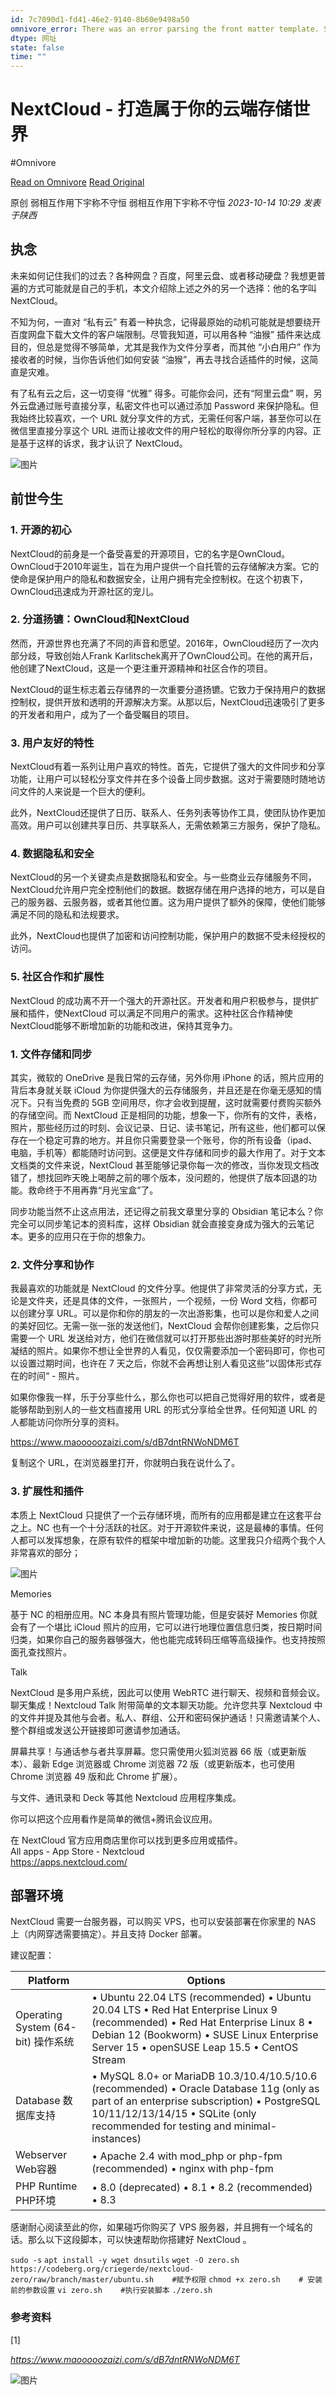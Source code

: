 ```yaml
---
id: 7c7090d1-fd41-46e2-9140-8b60e9498a50
omnivore_error: There was an error parsing the front matter template. See console for details.
dtype: 网址
state: false
time: ""
---
```


# NextCloud - 打造属于你的云端存储世界
#Omnivore

[Read on Omnivore](https://omnivore.app/me/https-mp-weixin-qq-com-s-biz-mzg-4-m-dc-2-o-dg-2-mg-3-d-3-d-asce-18bd6248d0c)
[Read Original](https://mp.weixin.qq.com/s?__biz=Mzg4MDc2ODg2Mg%3D%3D&ascene=56&chksm=cf716127f806e83161c718ec25ec792f17439e581d49a4f2b41fdcd943d530cdc2276f1326cc&clicktime=1700104664&countrycode=CN&devicetype=android-33&enterid=1700104664&exportkey=n_ChQIAhIQDl5CGrBmuxoXOZxxV39AARLrAQIE97dBBAEAAAAAAFM%2FAjcub0IAAAAOpnltbLcz9gKNyK89dVj0RZAEBy5RDH%2F7EEc%2F8g%2F%2FrAd%2BQlTH2Pd673%2FJNsf%2FporytcIBLaK2sZ4YnUpG4xNBvi6mkrHBwhfNwvMh64AR9Ah3kDohHSdHPjqndYo00Kuvay%2FqpHPe9dg%2FM6zYICUAb1gAsDfE8%2BXriY%2FBY6fnaa2EUzoSJEsmPN9G8%2BOKTZAFG1XswYnuDFpcdwCtVjrxO12pJQvwXAOkcK355vKElNUl4PpOxm7yN2KfAc29k7PMHTKiao4q5X14dnYrHaFW%2FmFjaCk%3D&exptype=unsubscribed_card_recommend_article_u2i_mainprocess_coarse_sort_tlfeeds&fasttmpl_flag=0&fasttmpl_fullversion=6945647-zh_CN-zip&fasttmpl_type=0&finder_biz_enter_id=5&flutter_pos=61&idx=1&lang=zh_CN&mid=2247484182&nettype=scuiot1&pass_ticket=fsYuIsJjnckw%2BoR4h565RJxGTtPw6KrF9ODNkUfWcZPm1WF1DaY047tV%2B1NNBZ4RfOQ0NVXsoWaNq9T9JoZHHQ%3D%3D&ranksessionid=1700104239&realreporttime=1700104664674&scene=169&session_us=gh_8624e375adeb&sessionid=1700104239&sn=6510efba633aa4ba007b1347fa70e5d9&subscene=200&version=28002884&wx_header=3)

原创 弱相互作用下宇称不守恒  弱相互作用下宇称不守恒 _2023-10-14 10:29_ _发表于陕西_ 

## 执念 

未来如何记住我们的过去？各种网盘？百度，阿里云盘、或者移动硬盘？我想更普遍的方式可能就是自己的手机，本文介绍除上述之外的另一个选择：他的名字叫 NextCloud。

不知为何，一直对 “私有云” 有着一种执念，记得最原始的动机可能就是想要绕开百度网盘下载大文件的客户端限制。尽管我知道，可以用各种 “油猴” 插件来达成目的，但总是觉得不够简单，尤其是我作为文件分享者，而其他 “小白用户” 作为接收者的时候，当你告诉他们如何安装 “油猴”，再去寻找合适插件的时候，这简直是灾难。

有了私有云之后，这一切变得 “优雅” 得多。可能你会问，还有“阿里云盘” 啊，另外云盘通过账号直接分享，私密文件也可以通过添加 Password 来保护隐私。但我始终比较喜欢，一个 URL 就分享文件的方式，无需任何客户端，甚至你可以在微信里直接分享这个 URL 进而让接收文件的用户轻松的取得你所分享的内容。正是基于这样的诉求，我才认识了 NextCloud。

![图片](https://proxy-prod.omnivore-image-cache.app/0x0,sw91agAUgPZBYZGwzryMd4UtKz_4zrjthObD_TunJ9Pg/https://mmbiz.qpic.cn/mmbiz_jpg/dNLz2b5eGKGvuaCQ7L5qicaPdszmT7IZoL7eV67iaOHwge6icnXVSjMdcFLB2IMxSd6ITBjia3FYlP0IUNqa942Jkw/640?wx_fmt=other)

## 前世今生 

### 1\. 开源的初心 

NextCloud的前身是一个备受喜爱的开源项目，它的名字是OwnCloud。OwnCloud于2010年诞生，旨在为用户提供一个自托管的云存储解决方案。它的使命是保护用户的隐私和数据安全，让用户拥有完全控制权。在这个初衷下，OwnCloud迅速成为开源社区的宠儿。

### 2\. 分道扬镳：OwnCloud和NextCloud 

然而，开源世界也充满了不同的声音和愿望。2016年，OwnCloud经历了一次内部分歧，导致创始人Frank Karlitschek离开了OwnCloud公司。在他的离开后，他创建了NextCloud，这是一个更注重开源精神和社区合作的项目。

NextCloud的诞生标志着云存储界的一次重要分道扬镳。它致力于保持用户的数据控制权，提供开放和透明的开源解决方案。从那以后，NextCloud迅速吸引了更多的开发者和用户，成为了一个备受瞩目的项目。

### 3\. 用户友好的特性 

NextCloud有着一系列让用户喜欢的特性。首先，它提供了强大的文件同步和分享功能，让用户可以轻松分享文件并在多个设备上同步数据。这对于需要随时随地访问文件的人来说是一个巨大的便利。

此外，NextCloud还提供了日历、联系人、任务列表等协作工具，使团队协作更加高效。用户可以创建共享日历、共享联系人，无需依赖第三方服务，保护了隐私。

### 4\. 数据隐私和安全 

NextCloud的另一个关键卖点是数据隐私和安全。与一些商业云存储服务不同，NextCloud允许用户完全控制他们的数据。数据存储在用户选择的地方，可以是自己的服务器、云服务器，或者其他位置。这为用户提供了额外的保障，使他们能够满足不同的隐私和法规要求。

此外，NextCloud也提供了加密和访问控制功能，保护用户的数据不受未经授权的访问。

### 5\. 社区合作和扩展性 

NextCloud 的成功离不开一个强大的开源社区。开发者和用户积极参与，提供扩展和插件，使NextCloud 可以满足不同用户的需求。这种社区合作精神使NextCloud能够不断增加新的功能和改进，保持其竞争力。

### 1\. 文件存储和同步 

其实，微软的 OneDrive 是我日常的云存储，另外你用 iPhone 的话，照片应用的背后本身就关联 iCloud 为你提供强大的云存储服务，并且还是在你毫无感知的情况下。只有当免费的 5GB 空间用尽，你才会收到提醒，这时就需要付费购买额外的存储空间。而 NextCloud 正是相同的功能，想象一下，你所有的文件，表格，照片，那些经历过的时刻、会议记录、日记、读书笔记，所有这些，他们都可以保存在一个稳定可靠的地方。并且你只需要登录一个账号，你的所有设备（ipad、电脑，手机等）都能随时访问到。这便是文件存储和同步的最大作用了。对于文本文档类的文件来说，NextCloud 甚至能够记录你每一次的修改，当你发现文档改错了，想找回昨天晚上喝醉之前的哪个版本，没问题的，他提供了版本回退的功能。救命终于不用再靠“月光宝盒”了。

同步功能当然不止这点用法，还记得之前我文章里分享的 Obsidian 笔记本么？你完全可以同步笔记本的资料库，这样 Obsidian 就会直接变身成为强大的云笔记本。更多的应用只在于你的想象力。

### 2\. 文件分享和协作 

我最喜欢的功能就是 NextCloud 的文件分享。他提供了非常灵活的分享方式，无论是文件夹，还是具体的文件，一张照片，一个视频，一份 Word 文档，你都可以创建分享 URL。可以是你和你的朋友的一次出游影集，也可以是你和爱人之间的美好回忆。无需一张一张的发送他们，NextCloud 会帮你创建影集，之后你只需要一个 URL 发送给对方，他们在微信就可以打开那些出游时那些美好的时光所凝结的照片。如果你不想让全世界的人看见，仅仅需要添加一个密码即可，你也可以设置过期时间，也许在 7 天之后，你就不会再想让别人看见这些”以固体形式存在的时间“ - 照片。

如果你像我一样，乐于分享些什么，那么你也可以把自己觉得好用的软件，或者是能够帮助到别人的一些文档直接用 URL 的形式分享给全世界。任何知道 URL 的人都能访问你所分享的资料。

https://www.maooooozaizi.com/s/dB7dntRNWoNDM6T

复制这个 URL，在浏览器里打开，你就明白我在说什么了。

### 3\. 扩展性和插件 

本质上 NextCloud 只提供了一个云存储环境，而所有的应用都是建立在这套平台之上。NC 也有一个十分活跃的社区。对于开源软件来说，这是最棒的事情。任何人都可以发挥想象，在原有软件的框架中增加新的功能。这里我只介绍两个我个人非常喜欢的部分；

![图片](https://proxy-prod.omnivore-image-cache.app/0x0,sRDHtich9Cgt2mPnPcQQOcz67zx_PB7KJ1eJNRYiq9MU/https://mmbiz.qpic.cn/mmbiz_jpg/dNLz2b5eGKGvuaCQ7L5qicaPdszmT7IZoUamA9bYb6cFLCAYKk3ibdeby5qBoR5d5f8G6iapJ6yx6q0EcPqOxsCWg/640?wx_fmt=other)

Memories

基于 NC 的相册应用。NC 本身具有照片管理功能，但是安装好 Memories 你就会有了一个堪比 iCloud 照片的应用，它可以进行地理位置信息归类，按日期时间归类，如果你自己的服务器够强大，他也能完成转码压缩等高级操作。也支持按照面孔查找照片。

Talk

NextCloud 是多用户系统，因此可以使用 WebRTC 进行聊天、视频和音频会议。聊天集成！Nextcloud Talk 附带简单的文本聊天功能。允许您共享 Nextcloud 中的文件并提及其他与会者。私人、群组、公开和密码保护通话！只需邀请某个人、整个群组或发送公开链接即可邀请参加通话。

屏幕共享！与通话参与者共享屏幕。您只需使用火狐浏览器 66 版（或更新版本）、最新 Edge 浏览器或 Chrome 浏览器 72 版（或更新版本，也可使用 Chrome 浏览器 49 版和此 Chrome 扩展）。

与文件、通讯录和 Deck 等其他 Nextcloud 应用程序集成。

你可以把这个应用看作是简单的微信+腾讯会议应用。

在 NextCloud 官方应用商店里你可以找到更多应用或插件。  
All apps - App Store - Nextcloud  
https://apps.nextcloud.com/

## 部署环境

NextCloud 需要一台服务器，可以购买 VPS，也可以安装部署在你家里的 NAS 上（内网穿透需要搞定）。并且支持 Docker 部署。

建议配置：

| Platform                       | Options                                                                                                                                                                                                                   |
| ------------------------------ | ------------------------------------------------------------------------------------------------------------------------------------------------------------------------------------------------------------------------- |
| Operating System (64-bit) 操作系统 | • Ubuntu 22.04 LTS (recommended) • Ubuntu 20.04 LTS • Red Hat Enterprise Linux 9 (recommended) • Red Hat Enterprise Linux 8 • Debian 12 (Bookworm) • SUSE Linux Enterprise Server 15 • openSUSE Leap 15.5 • CentOS Stream |
| Database 数据库支持                 | • MySQL 8.0+ or MariaDB 10.3/10.4/10.5/10.6 (recommended) • Oracle Database 11g (only as part of an enterprise subscription) • PostgreSQL 10/11/12/13/14/15 • SQLite (only recommended for testing and minimal-instances) |
| Webserver Web容器                | • Apache 2.4 with mod\_php or php-fpm (recommended) • nginx with php-fpm                                                                                                                                                  |
| PHP Runtime PHP环境              | • 8.0 (deprecated) • 8.1 • 8.2 (recommended) • 8.3                                                                                                                                                                        |

感谢耐心阅读至此的你，如果碰巧你购买了 VPS 服务器，并且拥有一个域名的话。那么以下这段脚本，可以快速帮助你搭建好 NextCloud 。

`sudo -s` `apt install -y wget dnsutils` `wget -O zero.sh https://codeberg.org/criegerde/nextcloud-zero/raw/branch/master/ubuntu.sh` `  
` `#赋予权限` `chmod +x zero.sh` `  
` `# 安装前的参数设置` `vi zero.sh` `  
` `#执行安装脚本` `./zero.sh` `  
`

### 参考资料 

\[1\]

_https://www.maooooozaizi.com/s/dB7dntRNWoNDM6T_

![图片](https://proxy-prod.omnivore-image-cache.app/0x0,sd66oUOKQjwlwWkvKnxQiXVgU5wdjnGyn-S9UMQNdvyI/https://mmbiz.qpic.cn/mmbiz_gif/dNLz2b5eGKEdOibc60hSDof8dxvPXictB1zKlIxBSUquNGR4llEflvo5OTSr2jtdGS9SgBO0rpcRTbvVkM87gTzg/640?wx_fmt=gif)


